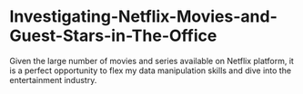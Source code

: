 # Investigating-Netflix-Movies-and-Guest-Stars-in-The-Office
Given the large number of movies and series available on Netflix platform, it is a perfect opportunity to flex my data manipulation skills and dive into the entertainment industry. 
